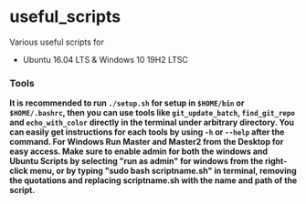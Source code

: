 # useful_scripts
Various useful scripts for

* Ubuntu 16.04 LTS & Windows 10 19H2 LTSC



### Tools

**It is recommended to run `./setup.sh` for setup in `$HOME/bin` or `$HOME/.bashrc`, then you can use tools like `git_update_batch`, `find_git_repo` and `echo_with_color` directly in the terminal under arbitrary directory. You can easily get instructions for each tools by using `-h` or `--help` after the command. For Windows Run Master and Master2 from the Desktop for easy access. Make sure to enable admin for both the windows and Ubuntu Scripts by selecting "run as admin" for windows from the right-click menu, or by typing "sudo bash scriptname.sh" in terminal, removing the quotations and replacing scriptname.sh with the name and path of the script.**